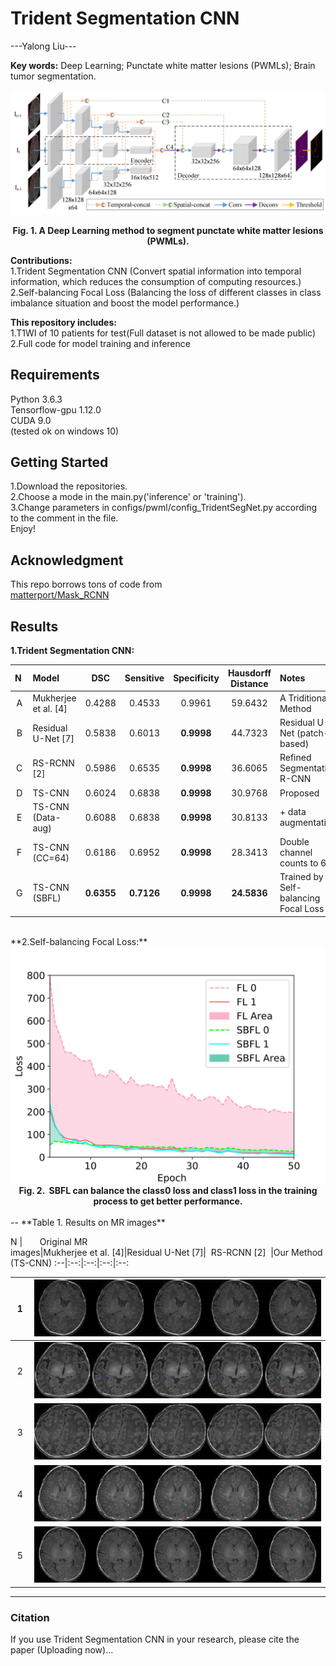 # Trident Segmentation CNN  
---Yalong Liu---  

**Key words:** Deep Learning; Punctate white matter lesions (PWMLs); Brain tumor segmentation.
<br>  
![TS-CNN](./results/TS-CNN.png)

<div align=center><b>Fig. 1. A Deep Learning method to segment punctate white matter lesions (PWMLs).</b></div>

**Contributions:**  
1.Trident Segmentation CNN (Convert spatial information into temporal information, which reduces the consumption of computing resources.)   
2.Self-balancing Focal Loss (Balancing the loss of different classes in class imbalance situation and boost the model performance.)  

**This repository includes:**  
1.T1WI of 10 patients for test(Full dataset is not allowed to be made public)  
2.Full code for model training and inference  
## Requirements
Python 3.6.3  
Tensorflow-gpu 1.12.0  
CUDA 9.0  
(tested ok on windows 10)
## Getting Started
1.Download the repositories.  
2.Choose a mode in the main.py('inference' or 'training').  
3.Change parameters in configs/pwml/config_TridentSegNet.py according to the comment  in the file.  
Enjoy!

## Acknowledgment
This repo borrows tons of code from  
[matterport/Mask_RCNN](https://github.com/matterport/Mask_RCNN)  
## Results
**1.Trident Segmentation CNN:**

N&nbsp;|Model|DSC|Sensitive|Specificity|Hausdorff<br> Distance|Notes
:-:|:-|:-:|:-:|:-:|:-:|:-
A|Mukherjee et al. [4]|0.4288|0.4533|0.9961|59.6432|A Triditional Method
B|Residual U-Net [7]|0.5838|0.6013|**0.9998**|44.7323| Residual U-Net (patch-based)
C|RS-RCNN [2]|0.5986|0.6535|**0.9998**|36.6065|Refined Segmentation R-CNN
D|TS-CNN|0.6024|0.6838|**0.9998**|30.9768|Proposed
E|TS-CNN (Data-aug)|0.6088|0.6838|**0.9998**|30.8133|+ data augmentation
F|TS-CNN (CC=64)|0.6186|0.6952|**0.9998**|28.3413|Double channel counts to 64
G|TS-CNN (SBFL)|**0.6355**|**0.7126**|**0.9998**|**24.5836**|Trained by Self-balancing Focal Loss

<br>
**2.Self-balancing Focal Loss:**
<div align=center><img src=./results/compare_loss_font14_2.svg></div>
<div align=center> <b>Fig. 2. &nbsp;SBFL can balance the class0 loss and class1 loss in the training process to get better performance.</b></div>  
<br>  
--
**Table 1. Results on MR images**  

N&nbsp;|&nbsp; &nbsp; &nbsp; &nbsp;Original MR&nbsp;&nbsp;&nbsp; &nbsp; <br>images|Mukherjee et al. [4]|Residual U-Net [7]|&nbsp;  RS-RCNN [2]&nbsp; |Our Method  (TS-CNN)
:--|:--:|:--:|:--:|:--:  

&nbsp;1&nbsp;|![1](./results/69_61.png)
:--|:--:|
&nbsp;2&nbsp;|![2](./results/75_60.png)  
&nbsp;3&nbsp;|![3](./results/75_88.png)  
&nbsp;4&nbsp;|![4](./results/107_68.png)
&nbsp;5&nbsp;|![5](./results/109_54.png)

-----
### Citation

If you use Trident Segmentation CNN in your research, please cite the paper (Uploading now)...











